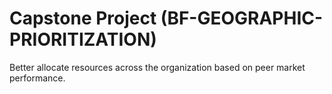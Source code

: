 # Capstone Project (BF-GEOGRAPHIC-PRIORITIZATION)

Better allocate resources across the organization based on peer market performance.


